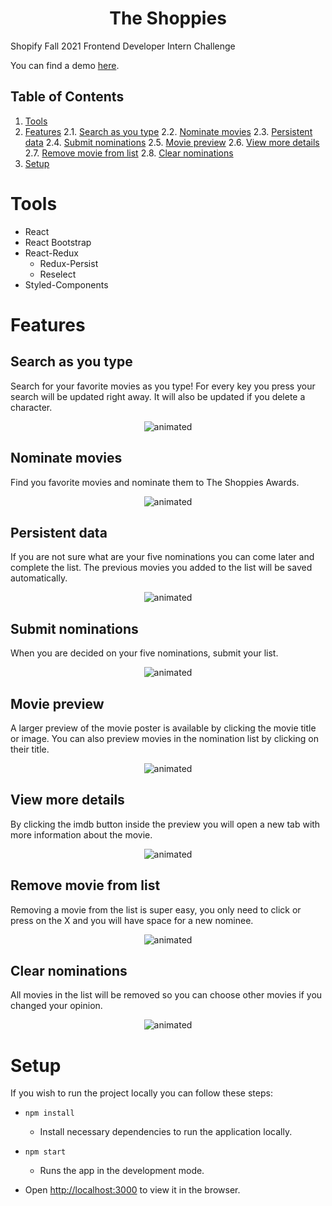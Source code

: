<h1 align="center"> The Shoppies </h1>

Shopify Fall 2021 Frontend Developer Intern Challenge

You can find a demo [here](https://therealshoppies.netlify.app/).
## Table of Contents

1. [Tools](#Tools)
2. [Features](#Features)
  2.1. [Search as you type](#search-as-you-type)
  2.2. [Nominate movies](#nominate-movies)
  2.3. [Persistent data](#persistent-data)
  2.4. [Submit nominations](#submit-nominations)
  2.5. [Movie preview](#movie-preview)
  2.6. [View more details](#view-more-details)
  2.7. [Remove movie from list](#remove-movie-from-list)
  2.8. [Clear nominations](#clear-nominations)
3. [Setup](#Setup)
# Tools

+ React
+ React Bootstrap
+ React-Redux
    - Redux-Persist
    - Reselect
+ Styled-Components
# Features
## Search as you type

Search for your favorite movies as you type! For every key you press your search will be updated right away. It will also be updated if you delete a character.

<p align="center">
  <img src="./readme-content/search-movies.gif" alt="animated" />
</p>

## Nominate movies

Find you favorite movies and nominate them to The Shoppies Awards.

<p align="center">
  <img src="./readme-content/adding-movies.gif" alt="animated" />
</p>

## Persistent data

If you are not sure what are your five nominations you can come later and complete the list. The previous movies you added to the list will be saved automatically.

<p align="center">
  <img src="./readme-content/persistent-data.gif" alt="animated" />
</p>

## Submit nominations

When you are decided on your five nominations, submit your list.

<p align="center">
  <img src="./readme-content/submit-list.gif" alt="animated" />
</p>

## Movie preview

A larger preview of the movie poster is available by clicking the movie title or image. You can also preview movies in the nomination list by clicking on their title.

<p align="center">
  <img src="./readme-content/preview-movie.gif" alt="animated" />
</p>

## View more details

By clicking the imdb button inside the preview you will open a new tab with more information about the movie.

<p align="center">
  <img src="./readme-content/view-more.gif" alt="animated" />
</p>

## Remove movie from list

Removing a movie from the list is super easy, you only need to click or press on the X and you will have space for a new nominee.

<p align="center">
  <img src="./readme-content/remove-from-list.gif" alt="animated" />
</p>

## Clear nominations

All movies in the list will be removed so you can choose other movies if you changed your opinion.

<p align="center">
  <img src="./readme-content/clear-list.gif" alt="animated" />
</p>

# Setup

If you wish to run the project locally you can follow these steps:

+ `npm install`
  - Install necessary dependencies to run the application locally.
+ `npm start`

  - Runs the app in the development mode.
+ Open [http://localhost:3000](http://localhost:3000) to view it in the browser.